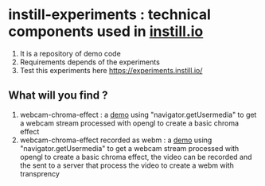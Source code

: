 # instill-experiments : technical components used in [instill.io](https://www.instill.io)
1. It is a repository of demo code
2. Requirements depends of the experiments
3. Test this experiments here https://experiments.instill.io/

## What will you find ?
1. webcam-chroma-effect : a [demo](https://experiments.instill.io/webcam-chroma-effect/demo-chroma.html) using "navigator.getUsermedia" to get a webcam stream processed with opengl to create a basic chroma effect 
2. webcam-chroma-effect recorded as webm : a [demo](https://experiments.instill.io/webcam-chroma-effect/demo-chroma-transparency.html) using "navigator.getUsermedia" to get a webcam stream processed with opengl to create a basic chroma effect, the video can be recorded and the sent to a server that process the video to create a webm with transprency

